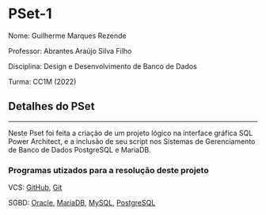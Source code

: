 # PSet-1

Nome: Guilherme Marques Rezende

Professor: Abrantes Araújo Silva Filho

Disciplina: Design e Desenvolvimento de Banco de Dados

Turma: CC1M (2022)

## Detalhes do PSet	
---
Neste Pset foi feita a criação de um projeto lógico na interface gráfica SQL Power Architect, e a inclusão de seu script nos Sistemas de Gerenciamento de Banco de Dados PostgreSQL e MariaDB.

### Programas utizados para a resolução deste projeto

 VCS:
 [GitHub](httpsgithub.com),
 [Git](httpsgit-scm.com)

 SGBD:
 [Oracle](httpswww.oracle.com),
 [MariaDB](httpsmariadb.org),
 [MySQL](httpswww.mysql.com),
 [PostgreSQL](httpswww.postgresql.org)
